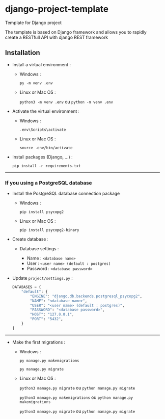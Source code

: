 # django-project-template

Template for Django project

The template is based on Django framework and allows you to rapidly create a RESTfull API with django REST framework

## Installation

- Install a virtual environment :
  
  - Windows :
    
    `py -m venv .env`
    
  - Linux or Mac OS :
    
    `python3 -m venv .env` ou `python -m venv .env`
    
- Activate the virtual environment :
  
  - Windows :
    
    `.env\Scripts\activate`
    
  - Linux or Mac OS :
    
    `source .env/bin/activate`
    
- Install packages (Django, ...) :
  
  `pip install -r requirements.txt`
  

---

### If you using a PostgreSQL database

- Install the PostgreSQL database connection package
  
  - Windows :
    
    `pip install psycopg2`
    
  - Linux or Mac OS :
    
    `pip install psycopg2-binary`
    
- Create database :
  
  - Database settings :
    
    - Name : ``<database name>``
    - User : ``<user name> (default : postgres)``
    - Password : ``<database password>``
- Update `project/settings.py` :
  
  ```python
  DATABASES = {
      "default": {
          "ENGINE": "django.db.backends.postgresql_psycopg2",
          "NAME": "<database name>",
          "USER": "<user name> (default : postgres)",
          "PASSWORD": "<database password>",
          "HOST": "127.0.0.1",
          "PORT": "5432",
      }
  }
  ```
  

---

- Make the first migrations :
  
  - Windows :
    
    `py manage.py makemigrations`
    
    `py manage.py migrate`
    
  - Linux or Mac OS :
    
    `python3 manage.py migrate` ou `python manage.py migrate`
    
    `python3 manage.py makemigrations` ou `python manage.py makemigrations`
    
    `python3 manage.py migrate` ou `python manage.py migrate`
